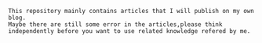  
    This repository mainly contains articles that I will publish on my own blog.
    Maybe there are still some error in the articles,please think independently before you want to use related knowledge refered by me.
